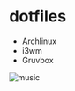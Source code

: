 # dotfiles
- Archlinux
- i3wm
- Gruvbox

![music](https://github.com/user-attachments/assets/88e43f2b-551d-475b-b207-1e68ef45a201)
